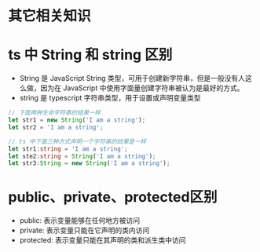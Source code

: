 # 其它相关知识

# ts 中 String 和 string 区别
 - String 是 JavaScript String 类型，可用于创建新字符串，但是一般没有人这么做，因为在 JavaScript 中使用字面量创建字符串被认为是最好的方式。
 - string 是 typescript 字符串类型，用于设置或声明变量类型

```js
// 下面两种生命字符串的结果一样
let str1 = new String('I am a string');
let str2 = 'I am a string';
```
```ts
// ts 中下面三种方式声明一个字符串的结果是一样
let str1:string = 'I am a string';
let ste2:string = String('I am a string');
let str3:String = new String('I am a string');
```

# public、private、protected区别
 - public: 表示变量能够在任何地方被访问 
 - private: 表示变量只能在它声明的类内访问
 - protected: 表示变量只能在其声明的类和派生类中访问